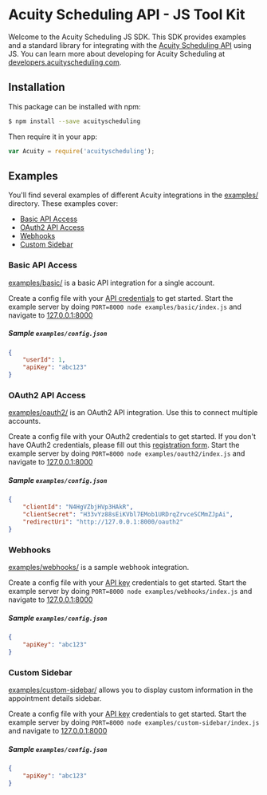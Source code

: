 # Acuity Scheduling API - JS Tool Kit

Welcome to the Acuity Scheduling JS SDK.  This SDK provides examples and a standard library for integrating with the [Acuity Scheduling API](https://acuityscheduling.com/) using JS.  You can learn more about developing for Acuity Scheduling at [developers.acuityscheduling.com](https://developers.acuityscheduling.com/).

## Installation

This package can be installed with npm:

```sh
$ npm install --save acuityscheduling
```

Then require it in your app:

```js
var Acuity = require('acuityscheduling');
```

## Examples

You'll find several examples of different Acuity integrations in the [examples/](examples/) directory.  These examples cover:
* [Basic API Access](#basic-api-access)
* [OAuth2 API Access](#oauth2-api-access)
* [Webhooks](#webhooks)
* [Custom Sidebar](#custom-sidebar)

### Basic API Access

[examples/basic/](examples/basic) is a basic API integration for a single account.

Create a config file with your <a href="https://secure.acuityscheduling.com/app.php?key=api&action=settings" target="_blank">API credentials</a> to get started.
Start the example server by doing `PORT=8000 node examples/basic/index.js` and navigate to <a href="http://127.0.0.1:8000/" target="_blank">127.0.0.1:8000</a>

##### Sample `examples/config.json`
```json
{
	"userId": 1,
	"apiKey": "abc123"
}
```

### OAuth2 API Access

[examples/oauth2/](examples/oauth2) is an OAuth2 API integration.  Use this to connect multiple accounts.

Create a config file with your OAuth2 credentials to get started.  If you don't have OAuth2 credentials, please fill out this <a href="https://acuityscheduling.com/oauth2/register" target="_blank">registration form</a>.
Start the example server by doing `PORT=8000 node examples/oauth2/index.js` and navigate to <a href="http://127.0.0.1:8000/" target="_blank">127.0.0.1:8000</a>

##### Sample `examples/config.json`
```json
{
	"clientId": "N4HgVZbjHVp3HAkR",
	"clientSecret": "H33vYz88sEiKVbl7EMob1URDrqZrvceSCMmZJpAi",
	"redirectUri": "http://127.0.0.1:8000/oauth2"
}
```

### Webhooks

[examples/webhooks/](examples/webhooks) is a sample webhook integration.

Create a config file with your <a href="https://secure.acuityscheduling.com/app.php?key=api&action=settings" target="_blank">API key</a> credentials to get started.
Start the example server by doing `PORT=8000 node examples/webhooks/index.js` and navigate to <a href="http://127.0.0.1:8000/" target="_blank">127.0.0.1:8000</a>

##### Sample `examples/config.json`
```json
{
	"apiKey": "abc123"
}
```

### Custom Sidebar

[examples/custom-sidebar/](examples/custom-sidebar) allows you to display custom information in the appointment details sidebar.

Create a config file with your <a href="https://secure.acuityscheduling.com/app.php?key=api&action=settings" target="_blank">API key</a> credentials to get started.
Start the example server by doing `PORT=8000 node examples/custom-sidebar/index.js` and navigate to <a href="http://127.0.0.1:8000/" target="_blank">127.0.0.1:8000</a>

##### Sample `examples/config.json`
```json
{
	"apiKey": "abc123"
}
```
